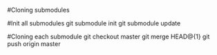 #Cloning submodules

#Init all submodules
git submodule init
git submodule update

#Cloning each submodule
git checkout master
git merge HEAD@{1}
git push origin master

